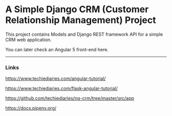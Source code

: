 # A Simple Django CRM (Customer Relationship Management) Project

This project contains Models and Django REST framework API for a simple CRM web application.

You can later check an Angular 5 front-end here.

___

### Links

https://www.techiediaries.com/angular-tutorial/

https://www.techiediaries.com/flask-angular-tutorial/

https://github.com/techiediaries/ng-crm/tree/master/src/app

https://docs.pipenv.org/


